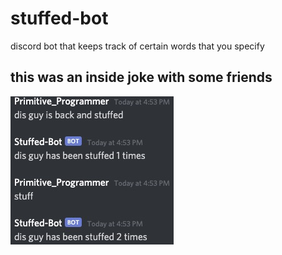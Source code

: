 # stuffed-bot
discord bot that keeps track of certain words that you specify 

## this was an inside joke with some friends

![screenshot of stuffed-bot](stuffed-bot.jpg)
